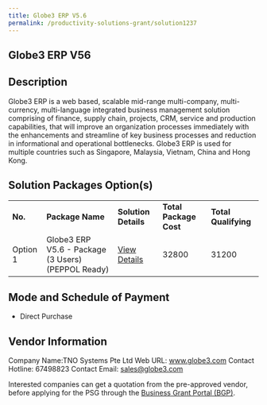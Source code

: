 ```yaml
---
title: Globe3 ERP V5.6
permalink: /productivity-solutions-grant/solution1237
---
```


## Globe3 ERP V56

## Description

Globe3 ERP is a web based, scalable mid-range multi-company, multi-currency, multi-language integrated business management solution comprising of finance, supply chain, projects, CRM, service and production capabilities, that will improve an organization processes immediately with the enhancements and streamline of key business processes and reduction in informational and operational bottlenecks. Globe3 ERP is used for multiple countries such as Singapore, Malaysia, Vietnam, China and Hong Kong.

## Solution Packages Option(s)

<table>
<tr>
<td><b>No.</b></td>
<td><b>Package Name</b></td>
<td><b>Solution Details</b></td>
<td><b>Total Package Cost</b></td>
<td><b>Total Qualifying</b></td>
</tr>
<tr>
<td>Option 1</td>
<td>Globe3 ERP V5.6 - Package (3 Users) (PEPPOL Ready)</td>
<td><a href='https://www.gobusiness.gov.sg/images/psg/DesensitisedTNOSystemsAnnex3CRwef12August2021-_Part_1.pdf'>View Details</a></td>
<td>32800</td>
<td>31200</td>
</tr>
</table>

## Mode and Schedule of Payment

 - Direct Purchase

## Vendor Information

 Company Name:TNO Systems Pte Ltd 
Web URL: www.globe3.com 
Contact Hotline: 67498823 
Contact Email: sales@globe3.com 


Interested companies can get a quotation from the pre-approved vendor, before applying for the PSG through the <a href='https://www.businessgrants.gov.sg/'>Business Grant Portal (BGP)</a>.
